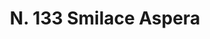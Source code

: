 ---
title: "N. 133 Smilace Aspera"
permalink: "/edition/plant133/"
plant-name: "N. 133"
plant-number: "133"
plant-xml: "/assets/xml/plant133.xml"
plant-img1: "/assets/img/plant133_verso.jpg"
plant-img2: "/assets/img/plant133.jpg"
plant-title: "N. 133 Smilace Aspera"
plant-taxon-link: "http://www.worldfloraonline.org/taxon/wfo-0000740704"
plant-taxon-content: "[Smilax aspera L.]"
layout: single-xml
---